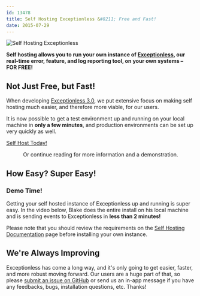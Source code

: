 ```yaml
---
id: 13478
title: Self Hosting Exceptionless &#8211; Free and Fast!
date: 2015-07-29
---
```

<img loading="lazy" class="aligncenter size-full wp-image-13489" src="/assets/blog-header-image-self-hosting.jpg" alt="Self Hosting Exceptionless" width="708" height="250" data-id="13489" srcset="/assets/blog-header-image-self-hosting.jpg 708w, /assets/blog-header-image-self-hosting-300x106.jpg 300w" sizes="(max-width: 708px) 100vw, 708px" />

**Self hosting allows you to run your own instance of <a href="/" target="_blank">Exceptionless</a>, our real-time error, feature, and log reporting tool, on your own systems &#8211; FOR FREE!**

## Not Just Free, but Fast!

When developing <a href="/exceptionless-3-0-changes-to-build-process-dependencies-self-hosting/" target="_blank">Exceptionless 3.0</a>, we put extensive focus on making self hosting much easier, and therefore more viable, for our users.

It is now possible to get a test environment up and running on your local machine in **only a few minutes**, and production environments can be set up very quickly as well.

<div class="signup center">
  <a class="btn btn-large btn-primary" href="https://github.com/exceptionless/Exceptionless/wiki/Self-Hosting" target="_blank">Self Host Today!</a>
</div>

<p style="text-align: center;">
  Or continue reading for more information and a demonstration.
</p>

<!--more-->

## How Easy? Super Easy!

### Demo Time!

Getting your self hosted instance of Exceptionless up and running is super easy. In the video below, Blake does the entire install on his local machine and is sending events to Exceptionless in **less than 2 minutes!**

Please note that you should review the requirements on the <a href="https://github.com/exceptionless/Exceptionless/wiki/Self-Hosting" target="_blank">Self Hosting Documentation</a> page before installing your own instance.

<div class="videoWrapper">
</div>

## We're Always Improving

Exceptionless has come a long way, and it's only going to get easier, faster, and more robust moving forward. Our users are a huge part of that, so please <a href="https://github.com/exceptionless/Exceptionless/issues" target="_blank">submit an issue on GitHub</a> or send us an in-app message if you have any feedbacks, bugs, installation questions, etc. Thanks!
